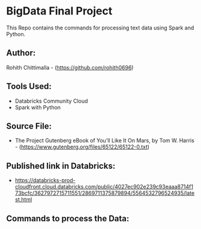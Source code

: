 # BigData Final Project

This Repo contains the commands for processing text data using Spark and Python.

## Author:

Rohith Chittimalla - (https://github.com/rohith0696)

## Tools Used:

- Databricks Community Cloud
- Spark with Python

## Source File:
- The Project Gutenberg eBook of You'll Like It On Mars, by Tom W. Harris - (https://www.gutenberg.org/files/65122/65122-0.txt)

## Published link in Databricks:
- https://databricks-prod-cloudfront.cloud.databricks.com/public/4027ec902e239c93eaaa8714f173bcfc/3627972715711551/2869711375879894/5564532796524935/latest.html

## Commands to process the Data:


